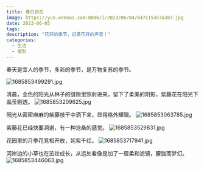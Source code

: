 ```yaml
---
title: 春日赏花
image: https://yun.weenas.com:8006/i/2023/06/04/647c153e7a307.jpg
date: 2023-06-05
tags:
description: "花开的季节，记录花开的声音！"
categories:
  - 生活
  - 摄影
---
```


春天是宜人的季节，多彩的季节，是万物复苏的季节。
<!--more-->
![1685853499291.jpg](https://yun.weenas.com:8006/i/2023/06/04/647c153e7a307.jpg)

清晨，金色的阳光从林子的缝隙里照射进来，留下了柔美的阴影，紫藤花在阳光下晶莹剔透。
![1685853209625.jpg](https://yun.weenas.com:8006/i/2023/06/04/647c141c0aabb.jpg)

阳光从密密麻麻的紫藤枝干中洒下来，显得格外耀眼。
![1685853063785.jpg](https://yun.weenas.com:8006/i/2023/06/04/647c138a74321.jpg)

紫藤花已经快要凋谢，有一种沧桑的感觉。
![1685853529831.jpg](https://yun.weenas.com:8006/i/2023/06/04/647c155b8d330.jpg)

花园里的月季花竞相开放，姹紫千红。
![1685853717941.jpg](https://yun.weenas.com:8006/i/2023/06/04/647c1618190d2.jpg)

河岸边的小草也在茁壮成长，从远处看像是加了一层柔和滤镜，朦胧而梦幻。
![1685853446063.jpg](https://yun.weenas.com:8006/i/2023/06/04/647c150828c7b.jpg)
